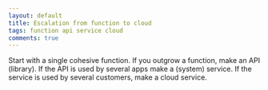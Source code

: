 ```yaml
---
layout: default
title: Escalation from function to cloud
tags: function api service cloud
comments: true
---
```


Start with a single cohesive function. If you outgrow a function, make an API (library). If the API is used by several apps make a (system) service. If the service is used by several customers, make a cloud service.
